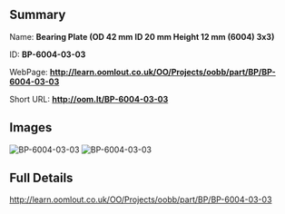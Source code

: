 

## Summary
 
Name: __Bearing Plate (OD 42 mm ID 20 mm Height 12 mm (6004) 3x3)__

ID: __BP-6004-03-03__

WebPage: __http://learn.oomlout.co.uk/OO/Projects/oobb/part/BP/BP-6004-03-03__

Short URL: __http://oom.lt/BP-6004-03-03__


## Images
![BP-6004-03-03](http://oomlout.com/oobb-gen/parts/BP/BP-6004-03-03/BP-6004-03-03_01_420.jpg)
![BP-6004-03-03](http://oomlout.com/oobb-gen/parts/BP/BP-6004-03-03/BP-6004-03-03_420.png)




## Full Details

 http://learn.oomlout.co.uk/OO/Projects/oobb/part/BP/BP-6004-03-03


